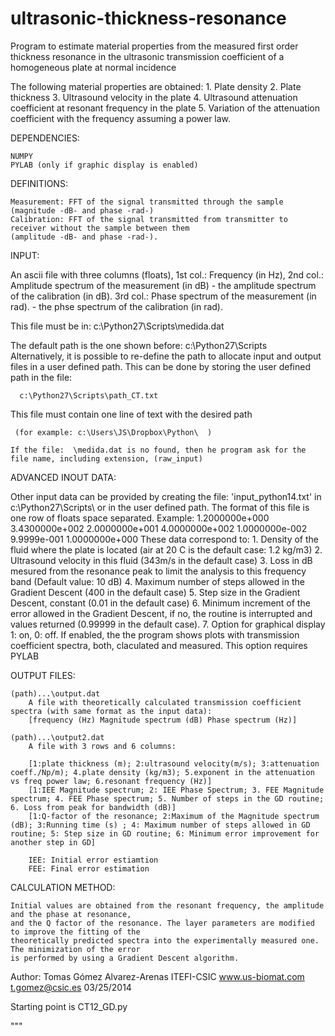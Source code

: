 ultrasonic-thickness-resonance
==============================

Program to estimate material properties from the measured first order thickness resonance in the ultrasonic transmission coefficient of a homogeneous plate at normal incidence

The following material properties are obtained: 
    1. Plate density
    2. Plate thickness
    3. Ultrasound velocity in the plate
    4. Ultrasound attenuation coefficient at resonant frequency in the plate
    5. Variation of the attenuation coefficient with the frequency assuming a power law.

DEPENDENCIES:
    
    NUMPY
    PYLAB (only if graphic display is enabled)

DEFINITIONS: 
    
    Measurement: FFT of the signal transmitted through the sample (magnitude -dB- and phase -rad-)
    Calibration: FFT of the signal transmitted from transmitter to receiver without the sample between them
    (amplitude -dB- and phase -rad-).

INPUT: 
  
  An ascii file with three columns (floats),
  1st col.: Frequency (in Hz),
  2nd col.: Amplitude spectrum of the measurement (in dB)
            - the amplitude spectrum of the calibration (in dB).
  3rd col.: Phase spectrum of the measurement (in rad).
              - the phse spectrum of the calibration (in rad).

  This file must be in: c:\Python27\Scripts\medida.dat
  
  The default path is the one shown before: c:\Python27\Scripts\
  Alternatively, it is possible to re-define the path to allocate input and output files in a user defined path.
  This can be done by storing the user defined path in the file:
      
      c:\Python27\Scripts\path_CT.txt
      
   This file must contain one line of text with the desired path
     
     (for example: c:\Users\JS\Dropbox\Python\  )
     
    If the file:  \medida.dat is no found, then he program ask for the file name, including extension, (raw_input)
     
ADVANCED INOUT DATA:
    
   Other input data can be provided by creating the file: 'input_python14.txt' in c:\Python27\Scripts\ 
   or in the user defined path.
   The format of this file is one row of floats space separated. Example:
        1.2000000e+000  3.4300000e+002  2.0000000e+001  4.0000000e+002  1.0000000e-002 9.9999e-001 1.0000000e+000
    These data correspond to:
        1. Density of the fluid where the plate is located (air at 20 C is the default case: 1.2 kg/m3)
        2. Ultrasound velocity in this fluid (343m/s in the default case)
        3. Loss in dB mesured from the resonance peak to limit the analysis to this frequency band (Default value: 10 dB)
        4. Maximum number of steps allowed in the Gradient Descent (400 in the default case)
        5. Step size in the Gradient Descent, constant (0.01 in the default case)
        6. Minimum increment of the error allowed in the Gradient Descent, if no, the routine is interrupted and values returned
           (0.99999 in the default case).
        7. Option for graphical display 1: on, 0: off. If enabled, the the program shows plots with transmission
           coefficient spectra, both, claculated and measured. This option requires PYLAB
        

OUTPUT FILES: 
    
    (path)...\output.dat
        A file with theoretically calculated transmission coefficient spectra (with same format as the input data):
        [frequency (Hz) Magnitude spectrum (dB) Phase spectrum (Hz)]
    
    (path)...\output2.dat
        A file with 3 rows and 6 columns:
            
        [1:plate thickness (m); 2:ultrasound velocity(m/s); 3:attenuation coeff./Np/m); 4.plate density (kg/m3); 5.exponent in the attenuation vs freq power law; 6.resonant frequency (Hz)]
        [1:IEE Magnitude spectrum; 2: IEE Phase Spectrum; 3. FEE Magnitude spectrum; 4. FEE Phase spectrum; 5. Number of steps in the GD routine; 6. Loss from peak for bandwidth (dB)]
        [1:Q-factor of the resonance; 2:Maximum of the Magnitude spectrum (dB); 3:Running time (s) ; 4: Maximum number of steps allowed in GD routine; 5: Step size in GD routine; 6: Minimum error improvement for another step in GD]
        
        IEE: Initial error estiamtion
        FEE: Final error estimation

CALCULATION METHOD:
    
    Initial values are obtained from the resonant frequency, the amplitude and the phase at resonance,
    and the Q factor of the resonance. The layer parameters are modified to improve the fitting of the
    theoretically predicted spectra into the experimentally measured one. The minimization of the error
    is performed by using a Gradient Descent algorithm.


Author: Tomas Gómez Alvarez-Arenas
        ITEFI-CSIC
        www.us-biomat.com
        t.gomez@csic.es
        03/25/2014

Starting point is CT12_GD.py
 
 """
